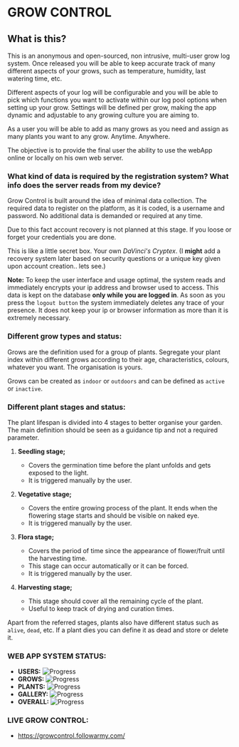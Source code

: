 # GROW CONTROL

## What is this?

This is an anonymous and open-sourced, non intrusive, multi-user grow log system.
Once released you will be able to keep accurate track of many different aspects of your grows, such as temperature, humidity, last watering time, etc.

Different aspects of your log will be configurable and you will be able to pick which functions you want to activate within our log pool options when setting up your grow. Settings will be defined per grow, making the app dynamic and adjustable to any growing culture you are aiming to.

As a user you will be able to add as many grows as you need and assign as many plants you want to any grow. Anytime. Anywhere.

The objective is to provide the final user the ability to use the webApp online or locally on his own web server.

### What kind of data is required by the registration system? What info does the server reads from my device?

Grow Control is built around the idea of minimal data collection.
The required data to register on the platform, as it is coded, is a username and password.
No additional data is demanded or required at any time.

Due to this fact account recovery is not planned at this stage.
If you loose or forget your credentials you are done.

This is like a little secret box. Your own _DaVinci's Cryptex_.
(I **might** add a recovery system later based on security questions or a unique key given upon account creation.. lets see.)


**Note:**
To keep the user interface and usage optimal, the system reads and immediately encrypts your ip address and browser used to access.
This data is kept on the database **only while you are logged in**.
As soon as you press the `logout button` the system immediately deletes any trace of your presence.
It does not keep your ip or browser information as more than it is extremely necessary.

### Different grow types and status:

Grows are the definition used for a group of plants.
Segregate your plant index within different grows according to their age, characteristics, colours, whatever you want.
The organisation is yours.

Grows can be created as `indoor` or `outdoors` and can be defined as `active` or `inactive`.

### Different plant stages and status:

The plant lifespan is divided into 4 stages to better organise your garden.
The main definition should be seen as a guidance tip and not a required parameter.

1. **Seedling stage;**
      - Covers the germination time before the plant unfolds and gets exposed to the light.
      - It is triggered manually by the user.

2. **Vegetative stage;**
      - Covers the entire growing process of the plant. It ends when the flowering stage starts and should be visible on naked eye.
      - It is triggered manually by the user.

3. **Flora stage;**
      - Covers the period of time since the appearance of flower/fruit until the harvesting time.
      - This stage can occur automatically or it can be forced.
      - It is triggered manually by the user.

4. **Harvesting stage;**
      - This stage should cover all the remaining cycle of the plant.
      - Useful to keep track of drying and curation times.

Apart from the referred stages, plants also have different status such as `alive`, `dead`, etc.
If a plant dies you can define it as dead and store or delete it.


### WEB APP SYSTEM STATUS:
- **USERS:** ![Progress](http://progressed.io/bar/35)
- **GROWS:** ![Progress](http://progressed.io/bar/0)
- **PLANTS:** ![Progress](http://progressed.io/bar/0)
- **GALLERY:** ![Progress](http://progressed.io/bar/0)  
- **OVERALL:** ![Progress](http://progressed.io/bar/10)



### LIVE GROW CONTROL:
- https://growcontrol.followarmy.com/
